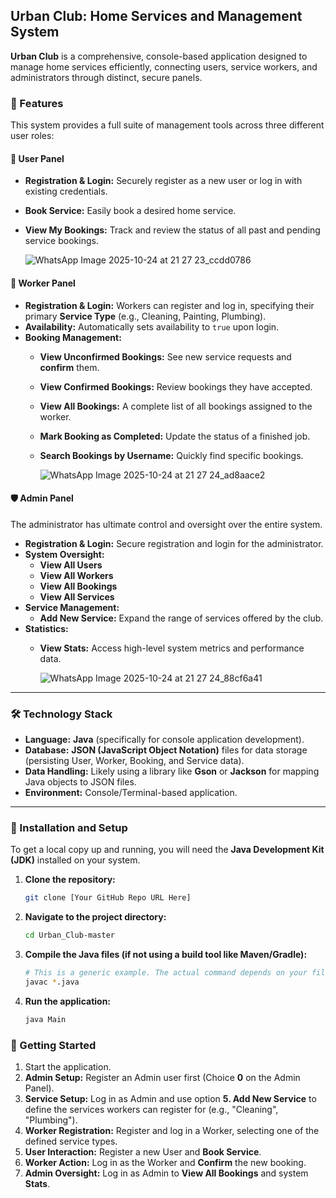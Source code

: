 ## Urban Club: Home Services and Management System

**Urban Club** is a comprehensive, console-based application designed to manage home services efficiently, connecting users, service workers, and administrators through distinct, secure panels.

### 🌟 Features

This system provides a full suite of management tools across three different user roles:

#### 👤 User Panel

  * **Registration & Login:** Securely register as a new user or log in with existing credentials.
  * **Book Service:** Easily book a desired home service.
  * **View My Bookings:** Track and review the status of all past and pending service bookings.

    ![WhatsApp Image 2025-10-24 at 21 27 23_ccdd0786](https://github.com/user-attachments/assets/34c7f967-a82a-43ae-bcc8-9045f9be5a54)


#### 👷 Worker Panel

  * **Registration & Login:** Workers can register and log in, specifying their primary **Service Type** (e.g., Cleaning, Painting, Plumbing).
  * **Availability:** Automatically sets availability to `true` upon login.
  * **Booking Management:**
      * **View Unconfirmed Bookings:** See new service requests and **confirm** them.
      * **View Confirmed Bookings:** Review bookings they have accepted.
      * **View All Bookings:** A complete list of all bookings assigned to the worker.
      * **Mark Booking as Completed:** Update the status of a finished job.
      * **Search Bookings by Username:** Quickly find specific bookings.
   
        ![WhatsApp Image 2025-10-24 at 21 27 24_ad8aace2](https://github.com/user-attachments/assets/3bf69d19-a4c1-4502-828d-bd1c534014bd)


#### 🛡️ Admin Panel

The administrator has ultimate control and oversight over the entire system.

  * **Registration & Login:** Secure registration and login for the administrator.
  * **System Oversight:**
      * **View All Users**
      * **View All Workers**
      * **View All Bookings**
      * **View All Services**
  * **Service Management:**
      * **Add New Service:** Expand the range of services offered by the club.
  * **Statistics:**
      * **View Stats:** Access high-level system metrics and performance data.
   
        ![WhatsApp Image 2025-10-24 at 21 27 24_88cf6a41](https://github.com/user-attachments/assets/254c53f9-16c6-4bfd-9b3d-14d0c1c0531a)


-----

### 🛠️ Technology Stack

  * **Language:** **Java** (specifically for console application development).
  * **Database:** **JSON (JavaScript Object Notation)** files for data storage (persisting User, Worker, Booking, and Service data).
  * **Data Handling:** Likely using a library like **Gson** or **Jackson** for mapping Java objects to JSON files.
  * **Environment:** Console/Terminal-based application.

-----

### 🚀 Installation and Setup

To get a local copy up and running, you will need the **Java Development Kit (JDK)** installed on your system.

1.  **Clone the repository:**
    ```bash
    git clone [Your GitHub Repo URL Here]
    ```
2.  **Navigate to the project directory:**
    ```bash
    cd Urban_Club-master
    ```
3.  **Compile the Java files (if not using a build tool like Maven/Gradle):**
    ```bash
    # This is a generic example. The actual command depends on your file structure.
    javac *.java
    ```
4.  **Run the application:**
    ```bash
    java Main
    ```

### 🤝 Getting Started

1.  Start the application.
2.  **Admin Setup:** Register an Admin user first (Choice **0** on the Admin Panel).
3.  **Service Setup:** Log in as Admin and use option **5. Add New Service** to define the services workers can register for (e.g., "Cleaning", "Plumbing").
4.  **Worker Registration:** Register and log in a Worker, selecting one of the defined service types.
5.  **User Interaction:** Register a new User and **Book Service**.
6.  **Worker Action:** Log in as the Worker and **Confirm** the new booking.
7.  **Admin Oversight:** Log in as Admin to **View All Bookings** and system **Stats**.
